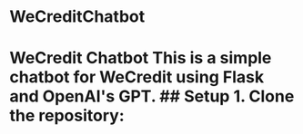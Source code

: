 # WeCreditChatbot
# WeCredit Chatbot  This is a simple chatbot for WeCredit using Flask and OpenAI's GPT.  ## Setup  1. Clone the repository:
